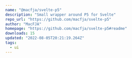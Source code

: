 ```yaml
---
name: "@macfja/svelte-p5"
description: "Small wrapper around P5 for Svelte"
repo_url: "https://github.com/macfja/svelte-p5"
author: "MacFJA"
homepage: "https://github.com/macfja/svelte-p5#readme"
downloads: 15
updated: "2022-08-05T20:21:19.264Z"
tags: 
  - ui
---
```

